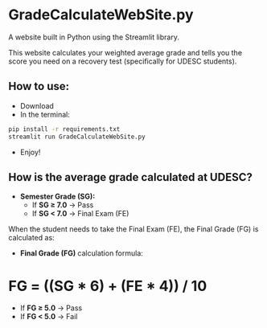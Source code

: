 # GradeCalculateWebSite.py

A website built in Python using the Streamlit library.

This website calculates your weighted average grade and tells you the score you need on a recovery test (specifically for UDESC students).

## How to use: 

- Download
- In the terminal:
```bash
pip install -r requirements.txt
streamlit run GradeCalculateWebSite.py
```
- Enjoy!

## How is the average grade calculated at UDESC?

- **Semester Grade (SG):**
  - If **SG ≥ 7.0** → Pass
  - If **SG < 7.0** → Final Exam (FE)

 When the student needs to take the Final Exam (FE), the Final Grade (FG) is calculated as:
 
- **Final Grade (FG)** calculation formula:

# FG = ((SG * 6) + (FE * 4)) / 10

  - If **FG ≥ 5.0** → Pass
  - If **FG < 5.0** → Fail
